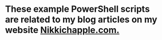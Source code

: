# These example PowerShell scripts are related to my blog articles on my website [Nikkichapple.com.](https://nikkichapple.com/)
